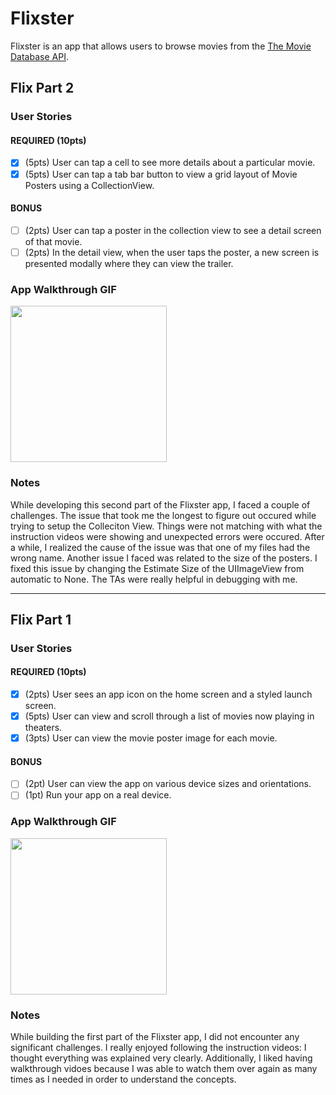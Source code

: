 
# Flixster

Flixster is an app that allows users to browse movies from the [The Movie Database API](http://docs.themoviedb.apiary.io/#).

## Flix Part 2

### User Stories

#### REQUIRED (10pts)
- [x] (5pts) User can tap a cell to see more details about a particular movie.
- [x] (5pts) User can tap a tab bar button to view a grid layout of Movie Posters using a CollectionView.

#### BONUS
- [ ] (2pts) User can tap a poster in the collection view to see a detail screen of that movie.
- [ ] (2pts) In the detail view, when the user taps the poster, a new screen is presented modally where they can view the trailer.

### App Walkthrough GIF

<img src="http://g.recordit.co/yRbYnYZnij.gif" width=250><br>

### Notes
While developing this second part of the Flixster app, I faced a couple of challenges. The issue that took me the longest to figure
out occured while trying to setup the Colleciton View. Things were not matching with what the instruction videos were showing and 
unexpected errors were occured. After a while, I realized the cause of the issue was that one of my files had the wrong name. Another
issue I faced was related to the size of the posters. I fixed this issue by changing the Estimate Size of the UIImageView from automatic
to None. The TAs were really helpful in debugging with me. 


---

## Flix Part 1

### User Stories

#### REQUIRED (10pts)
- [x] (2pts) User sees an app icon on the home screen and a styled launch screen.
- [x] (5pts) User can view and scroll through a list of movies now playing in theaters.
- [x] (3pts) User can view the movie poster image for each movie.

#### BONUS
- [ ] (2pt) User can view the app on various device sizes and orientations.
- [ ] (1pt) Run your app on a real device.

### App Walkthrough GIF

<img src="http://g.recordit.co/mfF3ShqKSf.gif" width=250><br>

### Notes
While building the first part of the Flixster app, I did not encounter any significant challenges. I really enjoyed following the 
instruction videos: I thought everything was explained very clearly. Additionally, I liked having walkthrough vidoes because I was 
able to watch them over again as many times as I needed in order to understand the concepts. 
